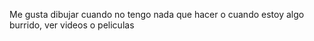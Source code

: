 Me gusta dibujar cuando no tengo nada que hacer o cuando estoy algo burrido, ver videos o peliculas
